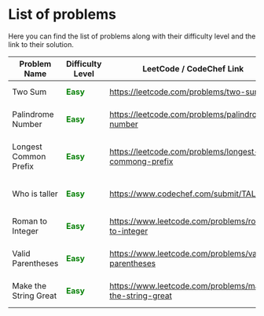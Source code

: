 # List of problems

Here you can find the list of problems along with their difficulty level and the link to their solution.

| Problem Name          | Difficulty Level                                          | LeetCode / CodeChef Link                                | Solution                                                                                                                            |
|-----------------------|-----------------------------------------------------------|---------------------------------------------------------|-------------------------------------------------------------------------------------------------------------------------------------|
| Two Sum               | <span style="color: green; font-weight: bold">Easy</span> | https://leetcode.com/problems/two-sum                   | [Two Sums Solution](https://github.com/pythonhubdev/lets_solve_problems/blob/main/Python/two_sum_lc.py)                             |
| Palindrome Number     | <span style="color: green; font-weight: bold">Easy</span> | https://leetcode.com/problems/palindrome-number         | [Palindrome Number Solution](https://github.com/pythonhubdev/lets_solve_problems/blob/main/Python/palindrome_number_lc.py)          |
| Longest Common Prefix | <span style="color: green; font-weight: bold">Easy</span> | https://leetcode.com/problems/longest-commong-prefix    | [Longest Common Prefix Solution](https://github.com/pythonhubdev/lets_solve_problems/blob/main/Python/longest_common_prefix_lc.py)  |
| Who is taller         | <span style="color: green; font-weight: bold">Easy</span> | https://www.codechef.com/submit/TALLER                  | [Who is Taller! Solution](https://github.com/pythonhubdev/lets_solve_problems/blob/main/Python/who_is_taller_cf.py)                 |
| Roman to Integer      | <span style="color: green; font-weight: bold">Easy</span> | https://www.leetcode.com/problems/roman-to-integer      | [Roman to Integer! Solution](https://github.com/pythonhubdev/lets_solve_problems/blob/main/Python/roman_to_integer_lc.py)           |
| Valid Parentheses     | <span style="color: green; font-weight: bold">Easy</span> | https://www.leetcode.com/problems/valid-parentheses     | [Valid Parentheses! Solution](https://github.com/pythonhubdev/lets_solve_problems/blob/main/Python/valid_parentheses_lc.py)         |
| Make the String Great | <span style="color: green; font-weight: bold">Easy</span> | https://www.leetcode.com/problems/make-the-string-great | [Make the String Great! Solution](https://github.com/pythonhubdev/lets_solve_problems/blob/main/Python/make_the_string_great_lc.py) |
